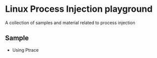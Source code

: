 # Linux Process Injection playground

A collection of samples and material related to process injection

## Sample

- Using Ptrace
